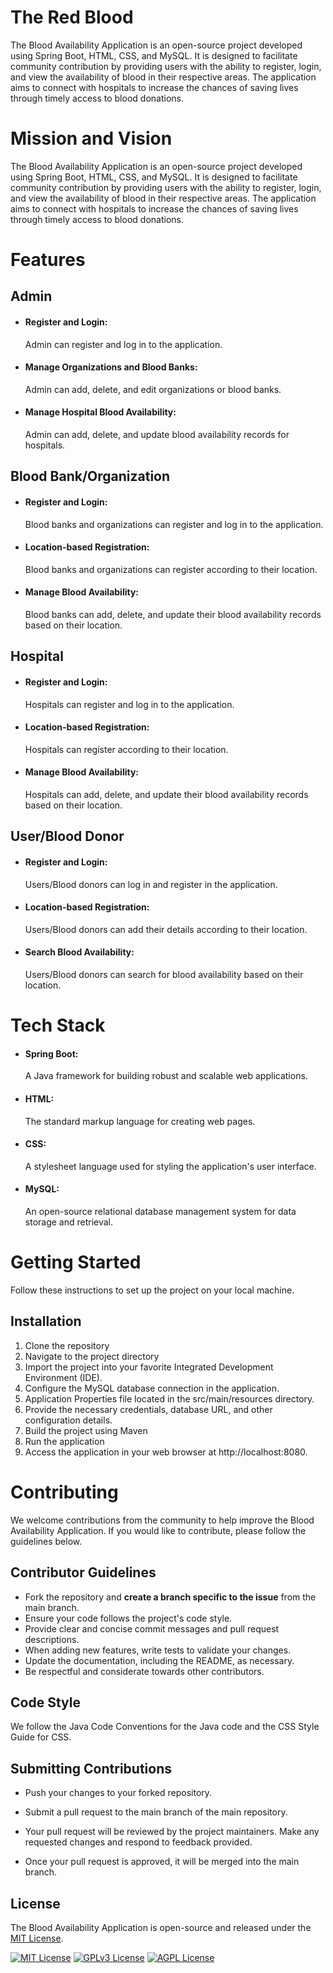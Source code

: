 
# The Red Blood

The Blood Availability Application is an open-source project developed using Spring Boot, HTML, CSS, and MySQL. It is designed to facilitate community contribution by providing users with the ability to register, login, and view the availability of blood in their respective areas. The application aims to connect with hospitals to increase the chances of saving lives through timely access to blood donations.


# Mission and Vision

The Blood Availability Application is an open-source project developed using Spring Boot, HTML, CSS, and MySQL. It is designed to facilitate community contribution by providing users with the ability to register, login, and view the availability of blood in their respective areas. The application aims to connect with hospitals to increase the chances of saving lives through timely access to blood donations.


# Features
## Admin
* #### Register and Login: 
    Admin can register and log in to the application.

* #### Manage Organizations and Blood Banks: 
    Admin can add, delete, and edit organizations or blood banks.

* #### Manage Hospital Blood Availability: 
    Admin can add, delete, and update blood availability records for hospitals.

## Blood Bank/Organization
* #### Register and Login: 
    Blood banks and organizations can register and log in to the application.

* #### Location-based Registration: 
    Blood banks and organizations can register according to their location.

* #### Manage Blood Availability: 
    Blood banks can add, delete, and update their blood availability records based on their location.

## Hospital
* #### Register and Login: 
    Hospitals can register and log in to the application.

* #### Location-based Registration: 
    Hospitals can register according to their location.

* #### Manage Blood Availability: 
    Hospitals can add, delete, and update their blood availability records based on their location.

## User/Blood Donor
* #### Register and Login: 
    Users/Blood donors can log in and register in the application.

* #### Location-based Registration: 
    Users/Blood donors can add their details according to their location.

* #### Search Blood Availability: 
    Users/Blood donors can search for blood availability based on their location.

# Tech Stack

* #### Spring Boot: 
    A Java framework for building robust and scalable web applications.
* #### HTML: 
    The standard markup language for creating web pages.
* #### CSS: 
    A stylesheet language used for styling the application's user interface.
* #### MySQL: 
    An open-source relational database management system for data storage and retrieval.

# Getting Started

Follow these instructions to set up the project on your local machine.

## Installation

1. Clone the repository
2. Navigate to the project directory
3. Import the project into your favorite Integrated Development Environment (IDE).
4. Configure the MySQL database connection in the application.
5. Application Properties file located in the src/main/resources directory. 
6. Provide the necessary credentials, database URL, and other configuration details.
7. Build the project using Maven
8. Run the application
9. Access the application in your web browser at http://localhost:8080.

# Contributing
We welcome contributions from the community to help improve the Blood Availability Application. If you would like to contribute, please follow the guidelines below.

## Contributor Guidelines
* Fork the repository and **create a branch specific to the issue** from the main branch.
* Ensure your code follows the project's code style.
* Provide clear and concise commit messages and pull request descriptions.
* When adding new features, write tests to validate your changes.
* Update the documentation, including the README, as necessary.
* Be respectful and considerate towards other contributors.

## Code Style
We follow the Java Code Conventions for the Java code and the CSS Style Guide for CSS.

## Submitting Contributions
* Push your changes to your forked repository.

* Submit a pull request to the main branch of the main repository.

* Your pull request will be reviewed by the project maintainers. Make any requested changes and respond to feedback provided.

* Once your pull request is approved, it will be merged into the main branch.

## License
The Blood Availability Application is open-source and released under the [MIT License](https://choosealicense.com/licenses/mit/).

[![MIT License](https://img.shields.io/badge/License-MIT-green.svg)](https://choosealicense.com/licenses/mit/)
[![GPLv3 License](https://img.shields.io/badge/License-GPL%20v3-yellow.svg)](https://opensource.org/licenses/)
[![AGPL License](https://img.shields.io/badge/license-AGPL-blue.svg)](http://www.gnu.org/licenses/agpl-3.0)


